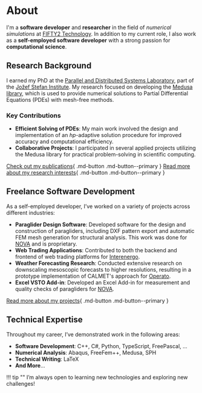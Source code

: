 # About

I'm a **software developer** and **researcher** in the field of _numerical simulations_ at [FIFTY2 Technology](https://www.fifty2.eu/). In addition to my current role, I also work as a **self-employed software developer** with a strong passion for **computational science**.

## Research Background

I earned my PhD at the [Parallel and Distributed Systems Laboratory](http://e6.ijs.si/ParallelAndDistributedSystems/), part of the [Jožef Stefan Institute](http://ijs.si/). My research focused on developing the [Medusa library](http://e6.ijs.si/medusa), which is used to provide numerical solutions to Partial Differential Equations (PDEs) with mesh-free methods. 

### Key Contributions
- **Efficient Solving of PDEs**: My main work involved the design and implementation of an *hp*-adaptive solution procedure for improved accuracy and computational efficiency.
- **Collaborative Projects**: I participated in several applied projects utilizing the Medusa library for practical problem-solving in scientific computing.

[Check out my publications](publications.md){ .md-button .md-button--primary }
[Read more about my research interests](research.md){ .md-button .md-button--primary }

## Freelance Software Development

As a self-employed developer, I’ve worked on a variety of projects across different industries:

- **Paraglider Design Software**: Developed software for the design and construction of paragliders, including DXF pattern export and automatic FEM mesh generation for structural analysis. This work was done for [NOVA](https://www.nova.eu/en/home/) and is proprietary.
- **Web Trading Applications**: Contributed to both the backend and frontend of web trading platforms for [Interenergo](https://www.interenergo.com/domov.html).
- **Weather Forecasting Research**: Conducted extensive research on downscaling mesoscopic forecasts to higher resolutions, resulting in a prototype implementation of CALMET's approach for [Operato](https://www.operato.eu/).
- **Excel VSTO Add-in**: Developed an Excel Add-in for measurement and quality checks of paragliders for [NOVA](https://www.nova.eu/en/home/).

[Read more about my projects](projects.md){ .md-button .md-button--primary }

## Technical Expertise

Throughout my career, I’ve demonstrated work in the following areas:

- **Software Development**: C++, C#, Python, TypeScript, FreePascal, ...
- **Numerical Analysis**: Abaqus, FreeFem++, Medusa, SPH
- **Technical Writing**: LaTeX
- **And More**...

!!! tip ""
    I’m always open to learning new technologies and exploring new challenges!
